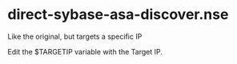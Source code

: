 # direct-sybase-asa-discover.nse
Like the original, but targets a specific IP

Edit the $TARGETIP variable with the Target IP.
